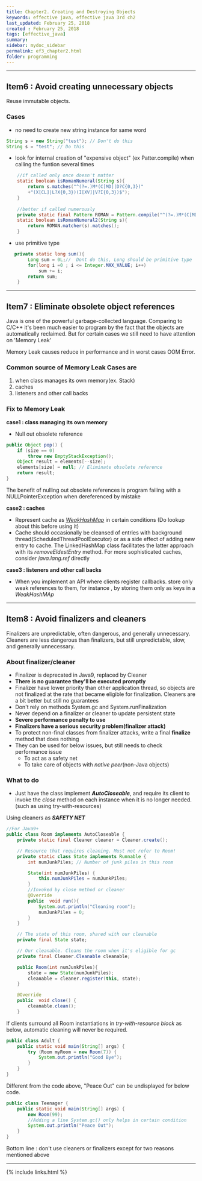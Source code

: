```yaml
---
title: Chapter2. Creating and Destroying Objects
keywords: effective java, effective java 3rd ch2 
last_updated: February 25, 2018
created : February 25, 2018
tags: [effective_java]
summary:
sidebar: mydoc_sidebar
permalink: ef3_chapter2.html
folder: programming
---
```


***
## Item6 : Avoid creating unnecessary objects

Reuse immutable objects.

### Cases

* no need to create new string instance for same word 
````java
String s = new String("test"); // Don't do this
String s = "test"; // Do this
````

* look for internal creation of "expensive object" (ex Patter.compile) when calling the funtion several times 
````java
    //if called only once doesn't matter
    static boolean isRomanNumeral(String s){
        return s.matches("^(?=.)M*(C[MD]|D?C{0,3})"
        +"(X[CL]|L?X{0,3})(I[XV]|V?I{0,3})$");
    } 
    
    //better if called numerously
    private static final Pattern ROMAN = Pattern.compile("^(?=.)M*(C[MD]|D?C{0,3})" +"(X[CL]|L?X{0,3})(I[XV]|V?I{0,3})$");
    static boolean isRomanNumeral2(String s){
        return ROMAN.matcher(s).matches();
    }
````

* use primitive type
````java
   private static long sum(){
        Long sum = 0L;//  Dont do this, Long should be primitive type
        for(long i =0 ; i <= Integer.MAX_VALUE; i++)
            sum += i;
        return sum;
    }
````

***
## Item7 : Eliminate obsolete object references
 
Java is one of the powerful garbage-collected language.
Comparing to C/C++ it's been much easier to program by the fact that the objects are automatically reclaimed.
But for certain cases we still need to have attention on 'Memory Leak'

Memory Leak causes reduce in performance and in worst cases OOM Error.

### Common source of Memory Leak Cases are
1. when class manages its own memory(ex. Stack)
2. caches
3. listeners and other call backs


### Fix to Memory Leak 

**case1 : class managing its own memory**

* Null out obsolete reference  
````java
public Object pop() {
    if (size == 0)
        throw new EmptyStackException();
    Object result = elements[--size];
    elements[size] = null; // Eliminate obsolete reference
    return result;
}
````
The benefit of nulling out obsolete references is
program failing with a NULLPointerException when dereferenced by mistake
 
**case2 : caches**
* Represent cache as <a href="#" data-toggle="tooltip" data-original-title="{{site.data.glossary.WeakHashMap}}">*WeakHashMap*</a>  in certain conditions (Do lookup about this before using it)
* Cache should occasionally be cleansed of entries with background thread(ScheduledThreadPoolExecutor) or as a side effect of adding new entry to cache.
The LinkedHashMap class facilitates the latter approach with its *removeEldestEntry* method. For more sophisticated caches, consider *java.lang.ref* directly

**case3 : listeners and other call backs** 
* When you implement an API where clients register callbacks.
store only weak references to them, for instance , by storing them only as keys in a *WeakHashMAp*



***
## Item8 : Avoid finalizers and cleaners

Finalizers are unpredictable, often dangerous, and generally unnecessary.
Cleaners are less dangerous than finalizers, but still unpredictable, slow, and generally unnecessary.

### About finalizer/cleaner
 - Finalizer is deprecated in Java9, replaced by Cleaner
 - **There is no guarantee they'll be executed promptly**
 - Finalizer have lower priority than other application thread, so objects are not finalized at the rate that became eligible for finalization.
 Cleaners are a bit better but still no guarantees
 - Don't rely on methods System.gc and System.runFinalization 
 - Never depend on a finalizer or cleaner to update persistent state
 - **Severe performance penalty to use**
 - **Finalizers have a serious security problem(finalizer attack)**
 - To protect non-final classes from finalizer attacks, write a final **finalize** method that does nothing
 - They can be used for below issues, but still needs to check performance issue
   - To act as a safety net
   - To take care of objects with *native peer*(non-Java objects)
  
### What to do
 - Just have the class implement ***AutoCloseable***, and require its client to invoke the *close* method on each instance when it is no longer needed.
 (such as using try-with-resources)
 
Using cleaners as ***SAFETY NET***
````java
//For Java9+
public class Room implements AutoCloseable {
    private static final Cleaner cleaner = Cleaner.create();

    // Resource that requires cleaning. Must not refer to Room!
    private static class State implements Runnable {
        int numJunkPiles; // Number of junk piles in this room

        State(int numJunkPiles) {
            this.numJunkPiles = numJunkPiles;
        }
        //Invoked by close method or cleaner
        @Override
        public  void run(){
            System.out.println("Cleaning room");
            numJunkPiles = 0;
        }
    }

    // The state of this room, shared with our cleanable
    private final State state;

    // Our cleanable. Cleans the room when it's eligible for gc
    private final Cleaner.Cleanable cleanable;

    public Room(int numJunkPiles){
        state = new State(numJunkPiles);
        cleanable = cleaner.register(this, state);
    }

    @Override
    public  void close() {
        cleanable.clean();
    }
````

If clients surround all Room instantiations in *try-with-resource block* as below,
automatic cleaning will never be required.
````java
public class Adult {
    public static void main(String[] args) {
        try (Room myRoom = new Room(7)) {
            System.out.println("Good Bye");
        }
    }
}
````

Different from the code above, "Peace Out" can be undisplayed for below code.
````java
public class Teenager {
    public static void main(String[] args) {
        new Room(99);
        //Adding a line System.gc() only helps in certain condition
        System.out.println("Peace Out");
    }
}
````

Bottom line : don't use cleaners or finalizers except for two reasons mentioned above
*** 
 
{% include links.html %}
